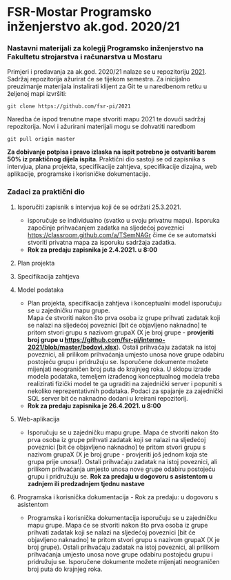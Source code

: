 # FSR-Mostar Programsko inženjerstvo ak.god. 2020/21
### Nastavni materijali za kolegij Programsko inženjerstvo na Fakultetu strojarstva i računarstva u Mostaru

Primjeri i predavanja  za ak.god. 2020/21 nalaze se u repozitoriju [2021](https://github.com/fsr-pi/2021). Sadržaj repozitorija ažurirat će se tijekom semestra.
Za inicijalno preuzimanje materijala instalirati klijent za Git te u naredbenom retku u željenoj mapi izvršiti:

```
git clone https://github.com/fsr-pi/2021
```
Naredba će ispod trenutne mape stvoriti mapu 2021 te dovući sadržaj repozitorija. Novi i ažurirani materijali mogu se dohvatiti naredbom 
```
git pull origin master
```

**Za dobivanje potpisa i pravo izlaska na ispit potrebno je ostvariti barem 50% iz praktičnog dijela ispita**. 
Praktični dio sastoji se od zapisnika s intervjua, plana projekta, specifikacije zahtjeva, specifikacije dizajna, web aplikacije, programske i korisničke dokumentacije.

### Zadaci za praktični dio
1. Isporučiti zapisnik s intervjua koji će se održati 25.3.2021.
	* isporučuje se individualno (svatko u svoju privatnu mapu). Isporuka započinje prihvaćanjem zadatka na sljedećoj poveznici https://classroom.github.com/a/TSemNAGr čime će se automatski stvoriti privatna mapa za isporuku sadržaja zadatka. 
	* **Rok za predaju zapisnika je 2.4.2021. u 8:00**	
	 
2. Plan projekta 
3. Specifikacija zahtjeva 
4. Model podataka 
	* Plan projekta, specifikacija zahtjeva i konceptualni model isporučuju se u zajedničku mapu grupe.  
	Mapa će stvoriti nakon što prva osoba iz grupe prihvati zadatak koji se nalazi na sljedećoj poveznici [bit će objavljeno naknadno]
	te pritom stvori grupu s nazivom grupaX (X je broj grupe - **provjeriti broj grupe u https://github.com/fsr-pi/interno-2021/blob/master/bodovi.xlsx**). Ostali prihvaćaju zadatak na istoj poveznici, ali prilikom prihvaćanja umjesto unosa nove grupe odabiru postojeću grupu i pridružuju se.
	Isporučene dokumente možete mijenjati neograničen broj puta do krajnjeg roka. 
	U sklopu izrade modela podataka, temeljem izrađenog konceptualnog modela treba realizirati fizički model te ga ugraditi na zajednički server i popuniti s nekoliko reprezentativnih podataka. 
	Podaci za spajanje za zajednički SQL server bit će naknadno dodani u kreirani repozitorij.
	* **Rok za predaju zapisnika je 26.4.2021. u 8:00**

5. Web-aplikacija 
	* Isporučuju se u zajedničku mapu grupe. 
	Mapa će stvoriti nakon što prva osoba iz grupe prihvati zadatak koji se nalazi na 
	sljedećoj poveznici [bit će objavljeno naknadno]
	te pritom stvori grupu s nazivom grupaX (X je broj grupe - provjeriti još jednom koja ste grupa prije unosa!). Ostali prihvaćaju zadatak na istoj poveznici, ali prilikom prihvaćanja umjesto unosa nove grupe odabiru postojeću grupu i pridružuju se.	
	**Rok za predaju u dogovoru s asistentom u zadnjem ili predzadnjem tjednu nastave**
	
6. Programska i korisnička dokumentacija - Rok za predaju: u dogovoru s asistentom
	* Programska i korisnička dokumentacija isporučuju se u zajedničku mapu grupe. Mapa će se stvoriti nakon što prva osoba iz grupe prihvati zadatak koji se nalazi na sljedećoj poveznici [bit će objavljeno naknadno]
		te pritom stvori grupu s nazivom grupaX (X je broj grupe). Ostali prihvaćaju zadatak na istoj poveznici, ali prilikom prihvaćanja umjesto unosa nove grupe odabiru postojeću grupu i pridružuju se. Isporučene dokumente možete mijenjati neograničen broj puta do krajnjeg roka.

